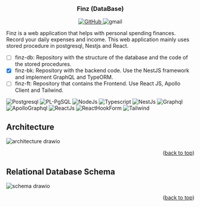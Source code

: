 <!-- PROJECT LOGO -->
<br />
<div align="center">
  <h3 align="center">Finz (DataBase)</h3>
</div>
<div id="Social" align="center">
      <a href="https://github.com/GtzCode" title="HTML link image example">
            <img src="https://img.shields.io/badge/github-181717?style=for-the-badge&logo=github&logoColor=FFFFFF" alt="GitHub"/>
      </a>
            <img src="https://img.shields.io/badge/gtz.code%40gmail.com-EA4335?style=for-the-badge&logo=gmail&logoColor=FFFFFF" alt="gmail"/>
</div>


Finz is a web application that helps with personal spending finances. Record your daily expenses and income. This web application mainly uses stored procedure in postgresql, Nestjs and React.

- [ ] finz-db: Repository with the structure of the database and the code of the stored procedures.
- [x] finz-bk: Repository with the backend code. Use the NestJS framework and implement GraphQL and TypeORM.
- [ ] finz-ft: Repository that contains the Frontend. Use React JS, Apollo Client and Tailwind.

![Postgresql][Postgresql]
![PL-PgSQL][PL-PgSQL]
![NodeJs][NodeJs]
![Typescript][Typescript]
![NestJs][NestJs]
![Graphql][Graphql]
![ApolloGraphql][ApolloClient]
![ReactJs][ReactJs]
![ReactHookForm][ReactHookForm]
![Tailwind][Tailwind]

## Architecture
![architecture drawio](https://github.com/GtzCode/GtzCode/assets/47282745/eaa67549-2c3e-445a-829b-87f5cae00b84)
<p align="right">(<a href="#readme-top">back to top</a>)</p>

## Relational Database Schema
![schema drawio](https://github.com/GtzCode/GtzCode/assets/47282745/8f7f6ee5-a84f-431d-bde4-de12718bafca)
<p align="right">(<a href="#readme-top">back to top</a>)</p>


[Postgresql]:https://img.shields.io/badge/postgresql-4169E1?style=for-the-badge&logo=postgresql&logoColor=ffffff
[PL-PgSQL]:https://img.shields.io/badge/pl%2Fpgsql-4169E1?style=for-the-badge&logo=postgresql&logoColor=ffffff
[NodeJs]:https://img.shields.io/badge/nodedotjs-339933?style=for-the-badge&logo=nodedotjs&logoColor=ffffff
[Typescript]:https://img.shields.io/badge/typescript-3178C6?style=for-the-badge&logo=typescript&logoColor=ffffff
[NestJs]:https://img.shields.io/badge/nestjs-E0234E?style=for-the-badge&logo=nestjs&logoColor=ffffff
[GraphQL]:https://img.shields.io/badge/graphql-E10098?style=for-the-badge&logo=graphql&logoColor=ffffff
[ApolloClient]:https://img.shields.io/badge/apollo_client-311C87?style=for-the-badge&logo=apollographql&logoColor=ffffff
[ReactJs]:https://img.shields.io/badge/react-61DAFB?style=for-the-badge&logo=react&logoColor=000000
[Tailwind]:https://img.shields.io/badge/tailwindcss-06B6D4?style=for-the-badge&logo=tailwindcss&logoColor=ffffff
[ReactHookForm]:https://img.shields.io/badge/React_hook_form-EC5990?style=for-the-badge&logo=reacthookform&logoColor=ffffff



